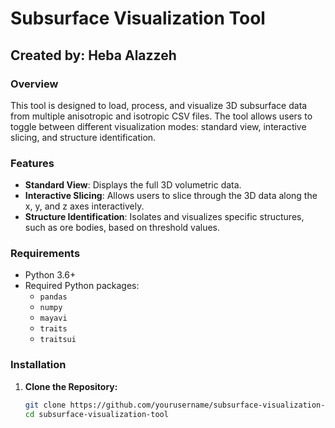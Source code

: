 # Subsurface Visualization Tool

## Created by: Heba Alazzeh

### Overview
This tool is designed to load, process, and visualize 3D subsurface data from multiple anisotropic and isotropic CSV files. The tool allows users to toggle between different visualization modes: standard view, interactive slicing, and structure identification.

### Features
- **Standard View**: Displays the full 3D volumetric data.
- **Interactive Slicing**: Allows users to slice through the 3D data along the x, y, and z axes interactively.
- **Structure Identification**: Isolates and visualizes specific structures, such as ore bodies, based on threshold values.

### Requirements
- Python 3.6+
- Required Python packages:
  - `pandas`
  - `numpy`
  - `mayavi`
  - `traits`
  - `traitsui`

### Installation

1. **Clone the Repository:**
   ```bash
   git clone https://github.com/yourusername/subsurface-visualization-tool.git
   cd subsurface-visualization-tool
